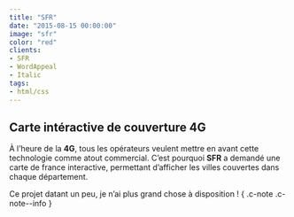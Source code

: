 ```yaml
---
title: "SFR"
date: "2015-08-15 00:00:00"
image: "sfr"
color: "red"
clients:
- SFR
- WordAppeal
- Italic
tags:
- html/css
---
```


## Carte intéractive de couverture 4G

À l’heure de la **4G**, tous les opérateurs veulent mettre en avant cette technologie comme atout commercial. C’est pourquoi **SFR** a demandé une carte de france interactive, permettant d’afficher les villes couvertes dans chaque département.

Ce projet datant un peu, je n’ai plus grand chose à disposition ! { .c-note .c-note--info }
